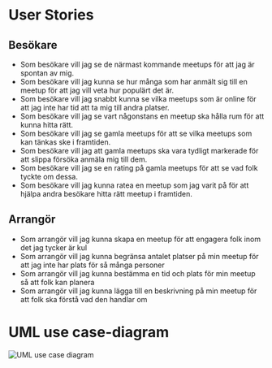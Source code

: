 # User Stories

## Besökare

- Som besökare vill jag se de närmast kommande meetups för att jag är spontan av mig.
- Som besökare vill jag kunna se hur många som har anmält sig till en meetup för att jag vill veta hur populärt det är.
- Som besökare vill jag snabbt kunna se vilka meetups som är online för att jag inte har tid att ta mig till andra platser.
- Som besökare vill jag se vart någonstans en meetup ska hålla rum för att kunna hitta rätt.
- Som besökare vill jag se gamla meetups för att se vilka meetups som kan tänkas ske i framtiden.
- Som besökare vill jag att gamla meetups ska vara tydligt markerade för att slippa försöka anmäla mig till dem.
- Som besökare vill jag se en rating på gamla meetups för att se vad folk tyckte om dessa.
- Som besökare vill jag kunna ratea en meetup som jag varit på för att hjälpa andra besökare hitta rätt meetup i framtiden.

## Arrangör

- Som arrangör vill jag kunna skapa en meetup för att engagera folk inom det jag tycker är kul
- Som arrangör vill jag kunna begränsa antalet platser på min meetup för att jag inte har plats för så många personer
- Som arrangör vill jag kunna bestämma en tid och plats för min meetup så att folk kan planera
- Som arrangör vill jag kunna lägga till en beskrivning på min meetup för att folk ska förstå vad den handlar om

# UML use case-diagram

![UML use case diagram](https://github.com/thomaswennhall/meetup/blob/main/meetups-uml.jpg)
